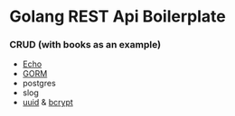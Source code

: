 # Golang REST Api Boilerplate

### CRUD (with books as an example)

- [Echo](https://echo.labstack.com/)
- [GORM](https://gorm.io/)
- postgres
- slog
- [uuid](https://github.com/google/uuid) & [bcrypt](https://pkg.go.dev/golang.org/x/crypto/bcrypt)
